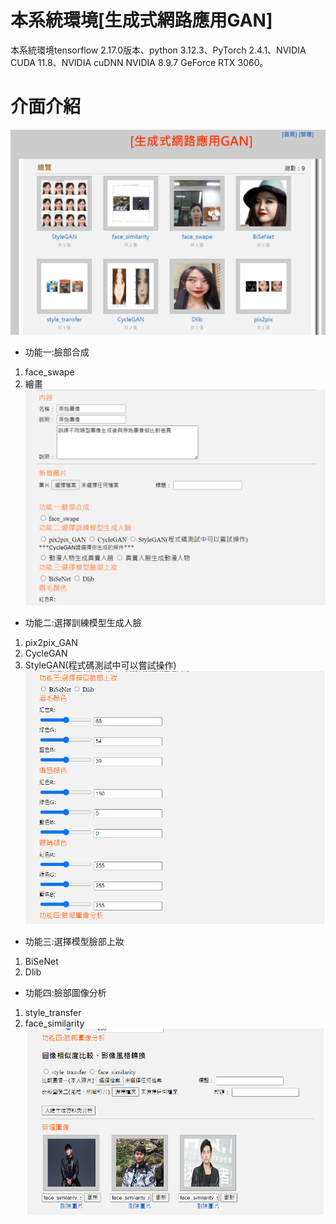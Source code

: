 # 本系統環境[生成式網路應用GAN]
本系統環境tensorflow 2.17.0版本、python 3.12.3、PyTorch 2.4.1、NVIDIA CUDA 11.8、NVIDIA cuDNN NVIDIA 8.9.7 GeForce RTX 3060。
# 介面介紹
![image](https://github.com/snsdyoona0229/AI_generated_face_project/blob/main/img/01.png)
* 功能一:臉部合成
1. face_swape
2. 繪畫
![image](https://github.com/snsdyoona0229/AI_generated_face_project/blob/main/img/02.png)
* 功能二:選擇訓練模型生成人臉
1. pix2pix_GAN
2. CycleGAN
3. StyleGAN(程式碼測試中可以嘗試操作)
![image](https://github.com/snsdyoona0229/AI_generated_face_project/blob/main/img/03.png)
* 功能三:選擇模型臉部上妝
1. BiSeNet
2. Dlib
* 功能四:臉部圖像分析
1. style_transfer 
2. face_similarity
![image](https://github.com/snsdyoona0229/AI_generated_face_project/blob/main/img/04.png)




